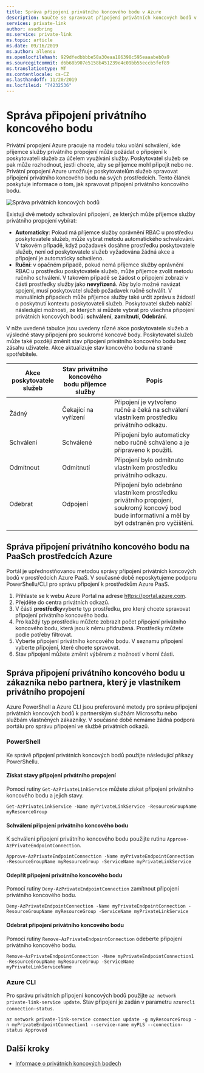 ```yaml
---
title: Správa připojení privátního koncového bodu v Azure
description: Naučte se spravovat připojení privátních koncových bodů v Azure.
services: private-link
author: asudbring
ms.service: private-link
ms.topic: article
ms.date: 09/16/2019
ms.author: allensu
ms.openlocfilehash: 929dfedbbbbe58a30eaa186398c595eaaabeb0a9
ms.sourcegitcommit: d6b68b907e5158b451239e4c09bb55eccb5fef89
ms.translationtype: MT
ms.contentlocale: cs-CZ
ms.lasthandoff: 11/20/2019
ms.locfileid: "74232536"
---
```

# <a name="manage-a-private-endpoint-connection"></a>Správa připojení privátního koncového bodu
Privátní propojení Azure pracuje na modelu toku volání schválení, kde příjemce služby privátního propojení může požádat o připojení k poskytovateli služeb za účelem využívání služby. Poskytovatel služeb se pak může rozhodnout, jestli chcete, aby se příjemce mohl připojit nebo ne. Privátní propojení Azure umožňuje poskytovatelům služeb spravovat připojení privátního koncového bodu na svých prostředcích. Tento článek poskytuje informace o tom, jak spravovat připojení privátního koncového bodu.

![Správa privátních koncových bodů](media/manage-private-endpoint/manage-private-endpoint.png)

Existují dvě metody schvalování připojení, ze kterých může příjemce služby privátního propojení vybírat:
- **Automaticky**: Pokud má příjemce služby oprávnění RBAC u prostředku poskytovatele služeb, může vybrat metodu automatického schvalování. V takovém případě, když požadavek dosáhne prostředku poskytovatele služeb, není od poskytovatele služeb vyžadována žádná akce a připojení je automaticky schváleno. 
- **Ruční**: v opačném případě, pokud nemá příjemce služby oprávnění RBAC u prostředku poskytovatele služeb, může příjemce zvolit metodu ručního schválení. V takovém případě se žádost o připojení zobrazí v části prostředky služby jako **nevyřízená**. Aby bylo možné navázat spojení, musí poskytovatel služeb požadavek ručně schválit. V manuálních případech může příjemce služby také určit zprávu s žádostí o poskytnutí kontextu poskytovateli služeb. Poskytovatel služeb nabízí následující možnosti, ze kterých si můžete vybrat pro všechna připojení privátních koncových bodů: **schválení**, **zamítnutí**, **Odebrání**.

V níže uvedené tabulce jsou uvedeny různé akce poskytovatele služeb a výsledné stavy připojení pro soukromé koncové body.  Poskytovatel služeb může také později změnit stav připojení privátního koncového bodu bez zásahu uživatele. Akce aktualizuje stav koncového bodu na straně spotřebitele. 


|Akce poskytovatele služeb   |Stav privátního koncového bodu příjemce služby   |Popis   |
|---------|---------|---------|
|Žádný    |    Čekající na vyřízení     |    Připojení je vytvořeno ručně a čeká na schválení vlastníkem prostředku privátního odkazu.       |
|Schválení    |  Schválené       |  Připojení bylo automaticky nebo ručně schváleno a je připraveno k použití.     |
|Odmítnout     | Odmítnutí        | Připojení bylo odmítnuto vlastníkem prostředku privátního odkazu.        |
|Odebrat    |  Odpojení       | Připojení bylo odebráno vlastníkem prostředku privátního propojení, soukromý koncový bod bude informativní a měl by být odstraněn pro vyčištění.        |
|   |         |         |
   
## <a name="manage-private-endpoint-connections-on-azure-paas-resources"></a>Správa připojení privátního koncového bodu na PaaSch prostředcích Azure
Portál je upřednostňovanou metodou správy připojení privátních koncových bodů v prostředcích Azure PaaS. V současné době neposkytujeme podporu PowerShellu/CLI pro správu připojení k prostředkům Azure PaaS.
1. Přihlaste se k webu Azure Portal na adrese https://portal.azure.com.
2. Přejděte do centra privátních odkazů.
3. V části **prostředky**vyberte typ prostředku, pro který chcete spravovat připojení privátního koncového bodu.
4. Pro každý typ prostředku můžete zobrazit počet připojení privátního koncového bodu, která jsou k němu přidružená. Prostředky můžete podle potřeby filtrovat.
5. Vyberte připojení privátního koncového bodu.  V seznamu připojení vyberte připojení, které chcete spravovat. 
6. Stav připojení můžete změnit výběrem z možností v horní části.

## <a name="manage-private-endpoint-connections-on-a-customerpartner-owned-private-link-service"></a>Správa připojení privátního koncového bodu u zákazníka nebo partnera, který je vlastníkem privátního propojení

Azure PowerShell a Azure CLI jsou preferované metody pro správu připojení privátních koncových bodů k partnerským službám Microsoftu nebo službám vlastněných zákazníky. V současné době nemáme žádná podpora portálu pro správu připojení ve službě privátních odkazů.  
 
### <a name="powershell"></a>PowerShell 
  
Ke správě připojení privátních koncových bodů použijte následující příkazy PowerShellu.  
#### <a name="get-private-link-connection-states"></a>Získat stavy připojení privátního propojení 
Pomocí rutiny `Get-AzPrivateLinkService` můžete získat připojení privátního koncového bodu a jejich stavy.  
```azurepowershell
Get-AzPrivateLinkService -Name myPrivateLinkService -ResourceGroupName myResourceGroup 
 ```
 
#### <a name="approve-a-private-endpoint-connection"></a>Schválení připojení privátního koncového bodu 
 
K schválení připojení privátního koncového bodu použijte rutinu `Approve-AzPrivateEndpointConnection`. 
 
```azurepowershell
Approve-AzPrivateEndpointConnection -Name myPrivateEndpointConnection -ResourceGroupName myResourceGroup -ServiceName myPrivateLinkService
```
 
#### <a name="deny-private-endpoint-connection"></a>Odepřít připojení privátního koncového bodu 
 
Pomocí rutiny `Deny-AzPrivateEndpointConnection` zamítnout připojení privátního koncového bodu. 
```azurepowershell
Deny-AzPrivateEndpointConnection -Name myPrivateEndpointConnection -ResourceGroupName myResourceGroup -ServiceName myPrivateLinkService 
```
#### <a name="remove-private-endpoint-connection"></a>Odebrat připojení privátního koncového bodu 
 
Pomocí rutiny `Remove-AzPrivateEndpointConnection` odeberte připojení privátního koncového bodu. 
```azurepowershell
Remove-AzPrivateEndpointConnection -Name myPrivateEndpointConnection1 -ResourceGroupName myResourceGroup -ServiceName myPrivateLinkServiceName 
```
 
### <a name="azure-cli"></a>Azure CLI 
 
Pro správu privátních připojení koncových bodů použijte `az network private-link-service update`. Stav připojení je zadán v parametru ```azurecli connection-status```. 
```azurecli
az network private-link-service connection update -g myResourceGroup -n myPrivateEndpointConnection1 --service-name myPLS --connection-status Approved 
```

   

## <a name="next-steps"></a>Další kroky
- [Informace o privátních koncových bodech](private-endpoint-overview.md)
 
